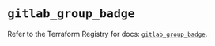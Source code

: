 # `gitlab_group_badge`

Refer to the Terraform Registry for docs: [`gitlab_group_badge`](https://registry.terraform.io/providers/gitlabhq/gitlab/17.7.1/docs/resources/group_badge).
